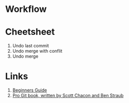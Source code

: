 
# Workflow

# Cheetsheet
1. Undo last commit
1. Undo merge with conflit
2. Undo merge

# Links
1. [Beginners Guide](http://rogerdudler.github.io/git-guide/)
1. [Pro Git book, written by Scott Chacon and Ben Straub](https://git-scm.com/book/en/v2)
